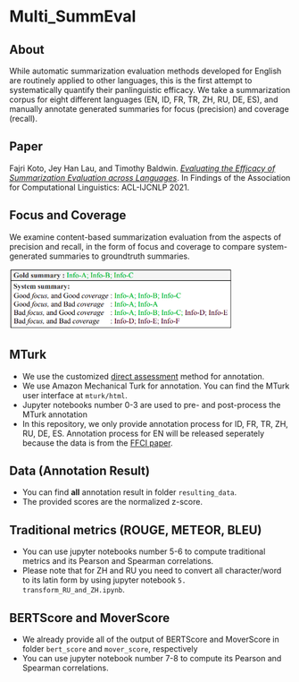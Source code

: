 # Multi_SummEval

## About

While automatic summarization evaluation methods developed for English are routinely applied to other languages, this is the first attempt to 
systematically quantify their panlinguistic efficacy. We take a summarization corpus for eight different languages (EN, ID, FR, TR, ZH, RU, DE, ES), and manually 
annotate generated summaries for focus (precision) and coverage (recall).

## Paper
Fajri Koto, Jey Han Lau, and Timothy Baldwin. [_Evaluating the Efficacy of Summarization Evaluation across Languages_](https://arxiv.org/pdf/2106.01478.pdf). 
In Findings of the Association for Computational Linguistics: ACL-IJCNLP 2021.

## Focus and Coverage

We examine content-based summarization evaluation from the aspects of precision and recall, in the form of focus and coverage to 
compare system-generated summaries to groundtruth summaries.

<img src="https://github.com/fajri91/eval_picts/blob/master/foc_cov.png" width="400">

## MTurk 

* We use the customized [direct assessment](https://github.com/ygraham/direct-assessment) method for annotation.
* We use Amazon Mechanical Turk for annotation. You can find the MTurk user interface at `mturk/html`.
* Jupyter notebooks number 0-3 are used to pre- and post-process the MTurk annotation
* In this repository, we only provide annotation process for ID, FR, TR, ZH, RU, DE, ES. Annotation process for EN will be released seperately
because the data is from the [FFCI paper](https://arxiv.org/pdf/2011.13662.pdf).

## Data (Annotation Result)

* You can find **all** annotation result in folder `resulting_data`.
* The provided scores are the normalized z-score.

## Traditional metrics (ROUGE, METEOR, BLEU)

* You can use jupyter notebooks number 5-6 to compute traditional metrics and its Pearson and Spearman correlations.
* Please note that for ZH and RU you need to convert all character/word to its latin form by using jupyter notebook `5. transform_RU_and_ZH.ipynb`.

## BERTScore and MoverScore

* We already provide all of the output of BERTScore and MoverScore in folder `bert_score` and `mover_score`, respectively
* You can use jupyter notebook number 7-8 to compute its Pearson and Spearman correlations.
